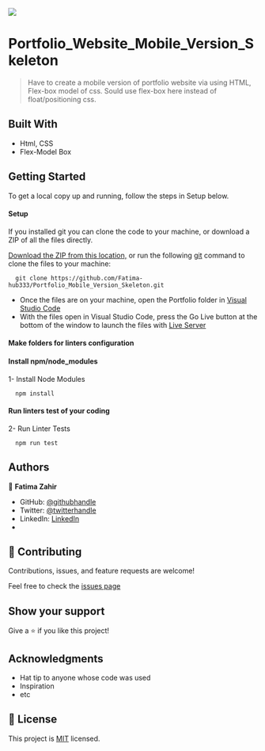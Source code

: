 ![](https://img.shields.io/badge/Microverse-blueviolet)

# Portfolio_Website_Mobile_Version_Skeleton

> Have to create a mobile version of portfolio website via using HTML, Flex-box model of css. Sould use flex-box here instead of float/positioning css.


## Built With

- Html, CSS
- Flex-Model Box

## Getting Started
To get a local copy up and running, follow the steps in Setup below.

#### Setup
If you installed git you can clone the code to your machine, or download a ZIP of all the files directly.

[Download the ZIP from this location,](https://github.com/Fatima-hub333/Portfolio_Mobile_Version_Skeleton/archive/refs/heads/master.zip) or run the following [git](https://git-scm.com/downloads) command to clone the files to your machine:

      git clone https://github.com/Fatima-hub333/Portfolio_Mobile_Version_Skeleton.git

- Once the files are on your machine, open the Portfolio folder in [Visual Studio Code](https://code.visualstudio.com/)
- With the files open in Visual Studio Code, press the Go Live button at the bottom of the window to launch the files with [Live Server](https://marketplace.visualstudio.com/items?itemName=ritwickdey.LiveServer)

#### Make folders for linters configuration

#### Install npm/node_modules
1- Install Node Modules

      npm install

#### Run linters test of your coding
2- Run Linter Tests

      npm run test


## Authors

👤 **Fatima Zahir**

- GitHub: [@githubhandle](https://github.com/Fatima-hub333)
- Twitter: [@twitterhandle](https://twitter.com/Fatima_developr)
- LinkedIn: [LinkedIn](https://www.linkedin.com/in/full-stack-webdeveloper-181583234/)
- 
## 🤝 Contributing

Contributions, issues, and feature requests are welcome!

Feel free to check the [issues page](https://github.com/Fatima-hub333/Portfolio_Mobile_Version_Skeleton/issues)

## Show your support

Give a ⭐️ if you like this project!

## Acknowledgments

- Hat tip to anyone whose code was used
- Inspiration
- etc

## 📝 License

This project is [MIT](./MIT.md) licensed.

